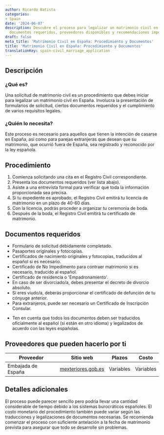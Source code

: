 ```yaml
---
author: Ricardo Batista
categories:
- Spain
date: '2024-06-07'
description: Descubre el proceso para legalizar un matrimonio civil en España, incluyendo
  documentos requeridos, proveedores disponibles y recomendaciones importantes.
draft: false
meta_title: 'Matrimonio Civil en España: Procedimiento y Documentos'
title: 'Matrimonio Civil en España: Procedimiento y Documentos'
translationKey: spain-civil_marriage_application
---
```



## Descripción
### ¿Qué es?
Una solicitud de matrimonio civil es un procedimiento que debes iniciar para legalizar un matrimonio civil en España. Involucra la presentación de formularios de solicitud, ciertos documentos requeridos y el cumplimiento de varios requisitos legales.

### ¿Quién lo necesita?
Este proceso es necesario para aquellos que tienen la intención de casarse en España, así como para parejas extranjeras que desean que su matrimonio, que ocurrió fuera de España, sea registrado y reconocido por la ley española.

## Procedimiento
1. Comienza solicitando una cita en el Registro Civil correspondiente.
2. Presenta los documentos requeridos (ver lista abajo).
3. Asiste a una entrevista formal para verificar que toda la información proporcionada sea precisa.
4. Si tu expediente es aprobado, el Registro Civil emitirá tu licencia de matrimonio en un plazo de 40-60 días.
5. Con la licencia, podrás proceder a organizar tu ceremonia de boda.
6. Después de la boda, el Registro Civil emitirá tu certificado de matrimonio.

## Documentos requeridos
- Formulario de solicitud debidamente completado.
- Pasaportes originales y fotocopias.
- Certificados de nacimiento originales y fotocopias, traducidos al español si es necesario.
- Certificado de No Impedimento para contraer matrimonio si es necesario, traducido al español.
- Certificado de residencia o 'Empadronamiento'.
- En caso de ser divorciado/a, debes presentar el decreto de divorcio absoluto.
- Si eres viudo/a, deberás proporcionar el certificado de defunción de tu cónyuge anterior.
- Para extranjeros, puede ser necesario un Certificado de Inscripción Consular.

* Ten en cuenta que todos los documentos deben ser traducidos oficialmente al español (si están en otro idioma) y legalizados de acuerdo con las leyes españolas.

## Proveedores que pueden hacerlo por ti

| Proveedor        |     Sitio web     |     Plazos    |       Costo      |
| --------------- | --------------- |  :-------------: | :-------------: |
| Embajada de España      |  [mexteriores.gob.es](https://www.mexteriores.gob.es/)       |      Variables      |        Variables       |

## Detalles adicionales
El proceso puede parecer sencillo pero podría llevar una cantidad considerable de tiempo debido a los sistemas burocráticos españoles. El costo monetario del procedimiento también puede variar según las traducciones y legalizaciones de documentos necesarias. Se recomienda comenzar el proceso con suficiente antelación a la fecha de matrimonio prevista para asegurar que todo se desarrolle sin problemas.
